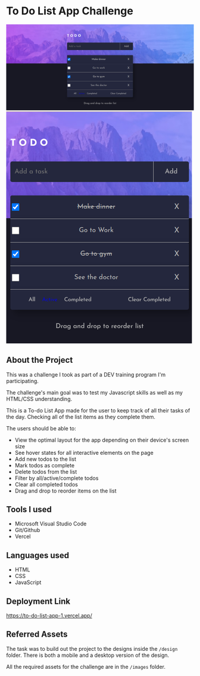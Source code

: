# To Do List App Challenge

![Desktop Preview Image](https://github.com/79rubart/to-do-list-app/blob/master/src/design/desktop.PNG)
![Mobile Preview Image](https://github.com/79rubart/to-do-list-app/blob/master/src/design/mobile.PNG)

## About the Project

This was a challenge I took as part of a DEV training program I'm participating.

The challenge's main goal was to test my Javascript skills as well as my HTML/CSS understanding.

This is a To-do List App made for the user to keep track of all their tasks of the day. Checking all of the list items as they complete them.

The users should be able to:

- View the optimal layout for the app depending on their device's screen size
- See hover states for all interactive elements on the page
- Add new todos to the list
- Mark todos as complete
- Delete todos from the list
- Filter by all/active/complete todos
- Clear all completed todos
- Drag and drop to reorder items on the list

## Tools I used

- Microsoft Visual Studio Code
- Git/Github
- Vercel

## Languages used

- HTML
- CSS
- JavaScript

## Deployment Link

https://to-do-list-app-1.vercel.app/

## Referred Assets

The task was to build out the project to the designs inside the `/design` folder. There is both a mobile and a desktop version of the design. 

All the required assets for the challenge are in the `/images` folder.
